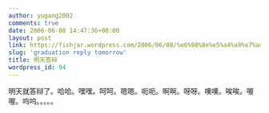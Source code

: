 ```yaml
---
author: yugang2002
comments: true
date: 2006-06-08 14:47:36+00:00
layout: post
link: https://fishjar.wordpress.com/2006/06/08/%e6%98%8e%e5%a4%a9%e7%ad%94%e8%be%a9/
slug: 'graduation reply tomorrow'
title: 明天答辩
wordpress_id: 94
---
```


明天就答辩了。哈哈。嘿嘿。呵呵。嗯嗯。呃呃。啊啊。呀呀。噢噢。唉唉。喔喔。呜呜。。。。。

